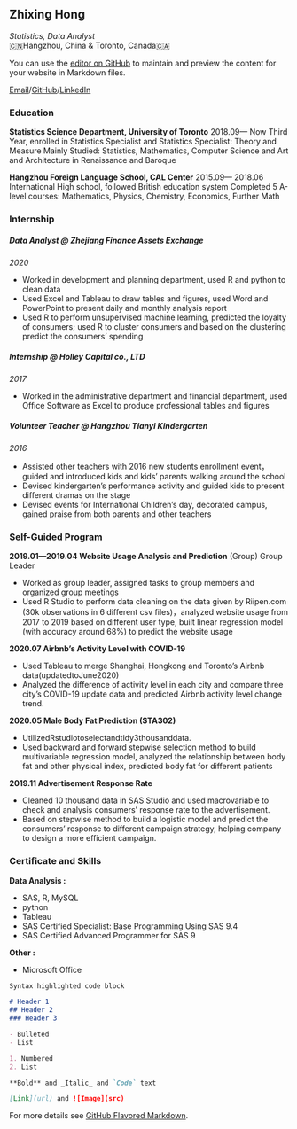 ## Zhixing Hong
_Statistics, Data Analyst_   
🇨🇳Hangzhou, China & Toronto, Canada🇨🇦


You can use the [editor on GitHub](https://github.com/ZhixingHong/digitalCV/edit/gh-pages/readme.md) to maintain and preview the content for your website in Markdown files.

[Email](wisteria.hong@mail.utoronto.ca)/[GitHub](https://github.com/ZhixingHong)/[LinkedIn]()

### Education

**Statistics Science Department, University of Toronto**
2018.09— Now
Third Year, enrolled in Statistics Specialist and Statistics Specialist: Theory and Measure
Mainly Studied: Statistics, Mathematics, Computer Science and Art and Architecture in Renaissance and Baroque

**Hangzhou Foreign Language School, CAL Center**
2015.09— 2018.06
International High school, followed British education system
Completed 5 A-level courses: Mathematics, Physics, Chemistry, Economics, Further Math


### Internship

##### Data Analyst @ Zhejiang Finance Assets Exchange 
_2020_
- Worked in development and planning department, used R and python to clean data
- Used Excel and Tableau to draw tables and figures, used Word and PowerPoint to present daily and monthly analysis report
- Used R to perform unsupervised machine learning, predicted the loyalty of consumers; used R to cluster consumers and based on the clustering predict the consumers’ spending

##### Internship @ Holley Capital co., LTD 
_2017_
- Worked in the administrative department and financial department, used Office Software as Excel to produce professional tables and figures

##### Volunteer Teacher @ Hangzhou Tianyi Kindergarten 
_2016_
- Assisted other teachers with 2016 new students enrollment event，guided and introduced kids and kids’ parents walking around the school
- Devised kindergarten’s performance activity and guided kids to present different dramas on the stage
- Devised events for International Children’s day, decorated campus, gained praise from both parents and other teachers

###  Self-Guided Program

**2019.01—2019.04 Website Usage Analysis and Prediction** (Group) Group Leader
- Worked as group leader, assigned tasks to group members and organized group meetings
- Used R Studio to perform data cleaning on the data given by Riipen.com (30k observations in 6 different csv files)，analyzed website usage from 2017 to 2019 based on different user type, built linear regression model (with accuracy around 68%) to predict the website usage

**2020.07 Airbnb’s Activity Level with COVID-19**
- Used Tableau to merge Shanghai, Hongkong and Toronto’s Airbnb data(updatedtoJune2020)
- Analyzed the difference of activity level in each city and compare three city’s COVID-19 update data and predicted Airbnb activity level change trend.

**2020.05 Male Body Fat Prediction (STA302)**
- UtilizedRstudiotoselectandtidy3thousanddata.
- Used backward and forward stepwise selection method to build multivariable regression model, analyzed the relationship between body fat and other physical index, predicted body fat for different patients

**2019.11 Advertisement Response Rate**

- Cleaned 10 thousand data in SAS Studio and used macrovariable to check and analysis consumers’ response rate to the advertisement.
- Based on stepwise method to build a logistic model and predict the consumers’ response to different campaign strategy, helping company to design a more efficient campaign.


### Certificate and Skills

**Data Analysis :**

- SAS, R, MySQL
- python
- Tableau
- SAS Certified Specialist: Base Programming Using SAS 9.4
- SAS Certified Advanced Programmer for SAS 9

**Other :**
- Microsoft Office


```markdown
Syntax highlighted code block

# Header 1
## Header 2
### Header 3

- Bulleted
- List

1. Numbered
2. List

**Bold** and _Italic_ and `Code` text

[Link](url) and ![Image](src)
```

For more details see [GitHub Flavored Markdown](https://guides.github.com/features/mastering-markdown/).
